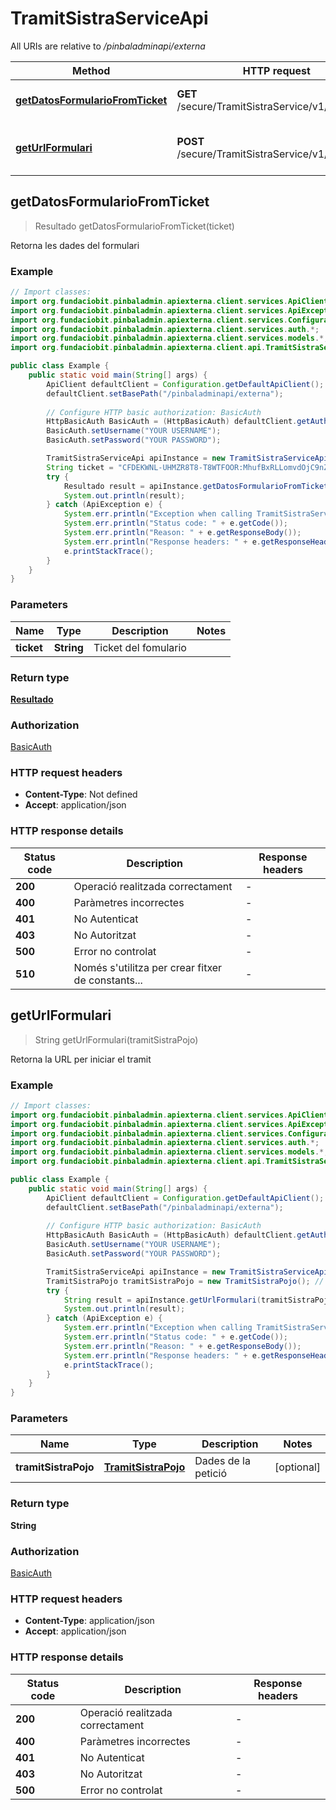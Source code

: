 # TramitSistraServiceApi

All URIs are relative to */pinbaladminapi/externa*

| Method | HTTP request | Description |
|------------- | ------------- | -------------|
| [**getDatosFormularioFromTicket**](TramitSistraServiceApi.md#getDatosFormularioFromTicket) | **GET** /secure/TramitSistraService/v1/resultado | Retorna les dades del formulari |
| [**getUrlFormulari**](TramitSistraServiceApi.md#getUrlFormulari) | **POST** /secure/TramitSistraService/v1/formulario | Retorna la URL per iniciar el tramit |



## getDatosFormularioFromTicket

> Resultado getDatosFormularioFromTicket(ticket)

Retorna les dades del formulari

### Example

```java
// Import classes:
import org.fundaciobit.pinbaladmin.apiexterna.client.services.ApiClient;
import org.fundaciobit.pinbaladmin.apiexterna.client.services.ApiException;
import org.fundaciobit.pinbaladmin.apiexterna.client.services.Configuration;
import org.fundaciobit.pinbaladmin.apiexterna.client.services.auth.*;
import org.fundaciobit.pinbaladmin.apiexterna.client.services.models.*;
import org.fundaciobit.pinbaladmin.apiexterna.client.api.TramitSistraServiceApi;

public class Example {
    public static void main(String[] args) {
        ApiClient defaultClient = Configuration.getDefaultApiClient();
        defaultClient.setBasePath("/pinbaladminapi/externa");
        
        // Configure HTTP basic authorization: BasicAuth
        HttpBasicAuth BasicAuth = (HttpBasicAuth) defaultClient.getAuthentication("BasicAuth");
        BasicAuth.setUsername("YOUR USERNAME");
        BasicAuth.setPassword("YOUR PASSWORD");

        TramitSistraServiceApi apiInstance = new TramitSistraServiceApi(defaultClient);
        String ticket = "CFDEKWNL-UHMZR8T8-T8WTFOOR:MhufBxRLLomvdOjC9nZhPA=="; // String | Ticket del fomulario
        try {
            Resultado result = apiInstance.getDatosFormularioFromTicket(ticket);
            System.out.println(result);
        } catch (ApiException e) {
            System.err.println("Exception when calling TramitSistraServiceApi#getDatosFormularioFromTicket");
            System.err.println("Status code: " + e.getCode());
            System.err.println("Reason: " + e.getResponseBody());
            System.err.println("Response headers: " + e.getResponseHeaders());
            e.printStackTrace();
        }
    }
}
```

### Parameters


| Name | Type | Description  | Notes |
|------------- | ------------- | ------------- | -------------|
| **ticket** | **String**| Ticket del fomulario | |

### Return type

[**Resultado**](Resultado.md)

### Authorization

[BasicAuth](../README.md#BasicAuth)

### HTTP request headers

- **Content-Type**: Not defined
- **Accept**: application/json


### HTTP response details
| Status code | Description | Response headers |
|-------------|-------------|------------------|
| **200** | Operació realitzada correctament |  -  |
| **400** | Paràmetres incorrectes |  -  |
| **401** | No Autenticat |  -  |
| **403** | No Autoritzat |  -  |
| **500** | Error no controlat |  -  |
| **510** | Només s&#39;utilitza per crear fitxer de constants... |  -  |


## getUrlFormulari

> String getUrlFormulari(tramitSistraPojo)

Retorna la URL per iniciar el tramit

### Example

```java
// Import classes:
import org.fundaciobit.pinbaladmin.apiexterna.client.services.ApiClient;
import org.fundaciobit.pinbaladmin.apiexterna.client.services.ApiException;
import org.fundaciobit.pinbaladmin.apiexterna.client.services.Configuration;
import org.fundaciobit.pinbaladmin.apiexterna.client.services.auth.*;
import org.fundaciobit.pinbaladmin.apiexterna.client.services.models.*;
import org.fundaciobit.pinbaladmin.apiexterna.client.api.TramitSistraServiceApi;

public class Example {
    public static void main(String[] args) {
        ApiClient defaultClient = Configuration.getDefaultApiClient();
        defaultClient.setBasePath("/pinbaladminapi/externa");
        
        // Configure HTTP basic authorization: BasicAuth
        HttpBasicAuth BasicAuth = (HttpBasicAuth) defaultClient.getAuthentication("BasicAuth");
        BasicAuth.setUsername("YOUR USERNAME");
        BasicAuth.setPassword("YOUR PASSWORD");

        TramitSistraServiceApi apiInstance = new TramitSistraServiceApi(defaultClient);
        TramitSistraPojo tramitSistraPojo = new TramitSistraPojo(); // TramitSistraPojo | Dades de la petició
        try {
            String result = apiInstance.getUrlFormulari(tramitSistraPojo);
            System.out.println(result);
        } catch (ApiException e) {
            System.err.println("Exception when calling TramitSistraServiceApi#getUrlFormulari");
            System.err.println("Status code: " + e.getCode());
            System.err.println("Reason: " + e.getResponseBody());
            System.err.println("Response headers: " + e.getResponseHeaders());
            e.printStackTrace();
        }
    }
}
```

### Parameters


| Name | Type | Description  | Notes |
|------------- | ------------- | ------------- | -------------|
| **tramitSistraPojo** | [**TramitSistraPojo**](TramitSistraPojo.md)| Dades de la petició | [optional] |

### Return type

**String**

### Authorization

[BasicAuth](../README.md#BasicAuth)

### HTTP request headers

- **Content-Type**: application/json
- **Accept**: application/json


### HTTP response details
| Status code | Description | Response headers |
|-------------|-------------|------------------|
| **200** | Operació realitzada correctament |  -  |
| **400** | Paràmetres incorrectes |  -  |
| **401** | No Autenticat |  -  |
| **403** | No Autoritzat |  -  |
| **500** | Error no controlat |  -  |


